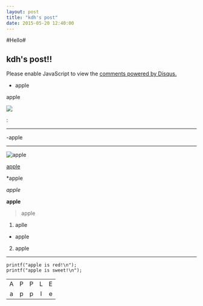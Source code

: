 ```yaml
---
layout: post
title: "kdh's post"
date: 2015-05-20 12:40:00
---
```


#Hello#


## kdh's post!! ##

<div id="disqus_thread"></div>
<script type="text/javascript">
    /* * * CONFIGURATION VARIABLES * * */
    var disqus_shortname = 'test2448';
    
    /* * * DON'T EDIT BELOW THIS LINE * * */
    (function() {
        var dsq = document.createElement('script'); dsq.type = 'text/javascript'; dsq.async = true;
        dsq.src = '//' + disqus_shortname + '.disqus.com/embed.js';
        (document.getElementsByTagName('head')[0] || document.getElementsByTagName('body')[0]).appendChild(dsq);
    })();
</script>
<noscript>Please enable JavaScript to view the <a href="https://disqus.com/?ref_noscript" rel="nofollow">comments powered by Disqus.</a></noscript>
<script type="text/javascript">
    /* * * CONFIGURATION VARIABLES * * */
    var disqus_shortname = 'test2448';
    
    /* * * DON'T EDIT BELOW THIS LINE * * */
    (function () {
        var s = document.createElement('script'); s.async = true;
        s.type = 'text/javascript';
        s.src = '//' + disqus_shortname + '.disqus.com/count.js';
        (document.getElementsByTagName('HEAD')[0] || document.getElementsByTagName('BODY')[0]).appendChild(s);
    }());
</script>





- apple


apple

<html>
<head>
<title>
</title>
</head>
<body>
<DIV id="In_1" style="DISPLAY: block"><SPAN style="FONT-SIZE: 9pt; CURSOR: hand; COLOR: #0482d6" onclick="In_1.style.display='none';Out_1.style.display='block'"><U><img src ="https://d30y9cdsu7xlg0.cloudfront.net/png/16958-200.png"></U></SPAN></DIV>
<DIV id="Out_1" style="DISPLAY: none"><SPAN style="FONT-SIZE: 9pt; CURSOR: hand; COLOR: #0482d6" onclick="In_1.style.display='block';Out_1.style.display='none'"><U><img src ="https://d30y9cdsu7xlg0.cloudfront.net/png/16981-200.png"></U></SPAN> 
<P><SPAN style="FONT-SIZE: 9pt">
<h1>디지털 공학 실습 - 이강환 교수님</h1>


<h2>평가기준</h2>

중간 30 기말 30 출석 20 과제 10

## 교육목적: 


컴퓨터 공학의 기본을 이루고 있는 디지털 논리회로의 기본개념을 확립하고, 디지털 회로에서 부터 디지털시스템 설계 개념에 이르는 논리 회로에 대한 해석 능력 확립에 목적을 둔다.



### 컴시계 - 강승우

## 평가기준: 미정

## 교육목적: 
공학설계프로세스를 학습하고, 설계도구들을 소개하며 컴퓨터분야에서 일반적으로 적용되는 시스템 공학 개념들을 학습한다. 또한 팀워크, 프로젝트 관리, 그리고 윤리 등을 학습한다.


### C++ - 최영규

## 평가기준:
실습 50 중간 20 기말 20 출석 10

## 교육목적: 
기존의 절차 지향적인 프로그래밍에 비해 소프트웨어의 설계, 구현, 관리 등에 강점을 갖는 객체지향 프로그래밍의 개념과 방식을 다룬다. 현재 가장 널리 사용되고있는 객체지향적 언어인 C++를 공부하는데, C의 확장된 부분과, 클래스, 멤버함수, 상속, 템플릿 등을 배우고, 능숙하게 사용할 수 있도록 실습을 병행한다. 또한 기본적인 MFC를 활용한 윈도우즈 프로그래밍을 통해 학습한 C++의 개념을 활용하는 방법을 배운다.

</SPAN></P></DIV></body>
</html>: 


---
-apple


***

![apple](http://cfile24.uf.tistory.com/image/245A80485254E350180F5A)


[apple](http://terms.naver.com/entry.nhn?docId=1106882&cid=40942&categoryId=32108)

*apple


*apple*


**apple**


>apple


1. aplle
* apple

2. apple


*********

```
printf("apple is red!\n");
printf("apple is sweet!\n");
```

| | | | | |
:---:|:---:|:---:|:---:|:---:
A | P | P | L | E 
a | p | p | l | e



